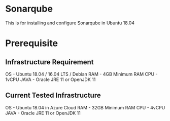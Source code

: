 # Sonarqube
This is for installing and configure Sonarqube in Ubuntu 18.04

# Prerequisite
  ## Infrastructure Requirement

  OS - Ubuntu 18.04 / 16.04 LTS / Debian
  RAM - 4GB Minimum RAM
  CPU - 1vCPU
  JAVA - Oracle JRE 11 or OpenJDK 11
  
  ## Current Tested Infrastructure
  OS - Ubuntu 18.04 in Azure Cloud
  RAM - 32GB Minimum RAM
  CPU - 4vCPU
  JAVA - Oracle JRE 11 or OpenJDK 11
